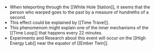 - When teleporting through the [[White Hole Station]], it seems that the person who warped goes to the past by a measure of hundreths of a second. 
- This effect could be explained by [[Time Travel]].
- This phenomenom might explain one of the inner mechanisms of the [[Time Loop]] that happens every 22 minutes.
- Experiments and Research about this event will occur on the [[High Energy Lab]] near the equator of [[Ember Twin]].